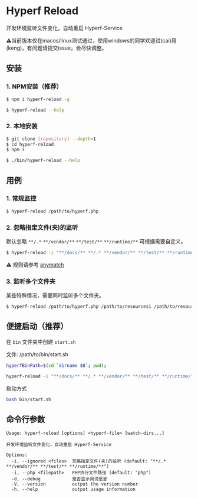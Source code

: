 # Hyperf Reload

开发环境监听文件变化，自动重启 Hyperf-Service

⚠️当前版本仅在macos/linux测试通过，使用windows的同学欢迎试(cai)用(keng)，有问题请提交issue，会尽快调整。

## 安装

### 1. NPM安装（推荐）

```bash
$ npm i hyperf-reload -g

$ hyperf-reload --help
```

### 2. 本地安装

```bash
$ git clone [repository] --depth=1
$ cd hyperf-reload
$ npm i

$ ./bin/hyperf-reload --help
```

## 用例

### 1. 常规监控

```bash
$ hyperf-reload /path/to/hyperf.php
```

### 2. 忽略指定文件(夹)的监听

默认忽略 `**/.*` `**/vendor/**` `**/test/**` `**/runtime/**` 可根据需要自定义。

```bash
$ hyperf-reload -i "**/docs/** **/.* **/vendor/** **/test/** **/runtime/**" /path/to/hyperf.php
```

⚠️ 规则请参考 [anymatch](https://www.npmjs.com/package/anymatch)

### 3. 监听多个文件夹

某些特殊情况，需要同时监听多个文件夹。

```bash
$ hyperf-reload /path/to/hyperf.php /path/to/resources1 /path/to/resources2 /path/to/resources3
```

## 便捷启动（推荐）

在 `bin` 文件夹中创建 `start.sh`

文件: /path/to/bin/start.sh

```bash
hyperfBinPath=$(cd `dirname $0`; pwd);

hyperf-reload -i "**/docs/** **/.* **/vendor/** **/test/** **/runtime/**" "${hyperfBinPath}/hyperf.php";
```

启动方式

```bash
bash bin/start.sh
```

## 命令行参数

```
Usage: hyperf-reload [options] <hyperf-file> [watch-dirs...]

开发环境监听文件变化，自动重启 Hyperf-Service

Options:
  -i, --ignored <files>  忽略指定文件(夹)的监听 (default: "**/.* **/vendor/** **/test/** **/runtime/**")
  -i, --php <filepath>   PHP执行文件路径 (default: "php")
  -d, --debug            是否显示调试信息
  -V, --version          output the version number
  -h, --help             output usage information
```